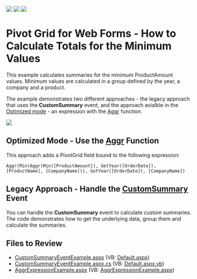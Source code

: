 <!-- default badges list -->
![](https://img.shields.io/endpoint?url=https://codecentral.devexpress.com/api/v1/VersionRange/128577227/19.2.3%2B)
[![](https://img.shields.io/badge/Open_in_DevExpress_Support_Center-FF7200?style=flat-square&logo=DevExpress&logoColor=white)](https://supportcenter.devexpress.com/ticket/details/T158425)
[![](https://img.shields.io/badge/📖_How_to_use_DevExpress_Examples-e9f6fc?style=flat-square)](https://docs.devexpress.com/GeneralInformation/403183)
<!-- default badges end -->

# Pivot Grid for Web Forms -  How to Calculate Totals for the Minimum Values

This example calculates summaries for the minimum ProductAmount values. Minimum values are calculated in a group defined by the year, a company and a product.

The example demonstrates two different approaches - the legacy approach that uses the **CustomSummary** event, and the approach avialble in the [Optimized mode](https://docs.devexpress.com/CoreLibraries/401367) - an expression with the [Aggr](https://docs.devexpress.com/CoreLibraries/401367) function. 

![](/images/screenshot.png)

## Optimized Mode - Use the [Aggr](https://docs.devexpress.com/CoreLibraries/401367) Function

This approach adds a PivotGrid field bound to the following expression:

```
Aggr(Min(Aggr(Min([ProductAmount]), GetYear([OrderDate]), [ProductName], [CompanyName])), GetYear([OrderDate]), [CompanyName])
```

## Legacy Approach - Handle the [CustomSummary](https://docs.devexpress.com/AspNet/DevExpress.Web.ASPxPivotGrid.ASPxPivotGrid.CustomSummary) Event

You can handle the **CustomSummary** event to calculate custom summaries. The code demonstrates how to get the underlying data, group them and calculate the summaries.

## Files to Review

* [CustomSummaryEventExample.aspx](./CS/CustomSummaryEventExample.aspx) (VB: [Default.aspx](./VB/CustomSummaryEventExample.aspx))
* [CustomSummaryEventExample.aspx.cs](./CS/CustomSummaryEventExample.aspx.cs) (VB: [Default.aspx.vb](./VB/CustomSummaryEventExample.aspx.vb))
* [AggrExpressionExample.aspx](./CS/AggrExpressionExample.aspx) (VB: [AggrExpressionExample.aspx](./VB/AggrExpressionExample.aspx))
